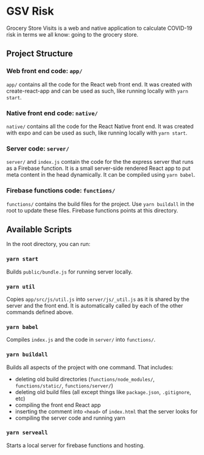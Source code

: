 # GSV Risk

Grocery Store Visits is a web and native application to calculate COVID-19 risk in terms we all know: going to the grocery store.

## Project Structure

### Web front end code: `app/`
`app/` contains all the code for the React web front end. It was created with create-react-app and can be used as such, like running locally with `yarn start`.

### Native front end code: `native/`
`native/` contains all the code for the React Native front end. It was created with expo and can be used as such, like running locally with `yarn start`.

### Server code: `server/`
`server/` and `index.js` contain the code for the the express server that runs as a Firebase function. It is a small server-side rendered React app to put meta content in the head dynamically. It can be compiled using `yarn babel`.

### Firebase functions code: `functions/`
`functions/` contains the build files for the project. Use `yarn buildall` in the root to update these files. Firebase functions points at this directory.

## Available Scripts

In the root directory, you can run:

### `yarn start`
Builds `public/bundle.js` for running server locally.

### `yarn util`
Copies `app/src/js/util.js` into `server/js/_util.js` as it is shared by the server and the front end. It is automatically called by each of the other commands defined above.

### `yarn babel`
Compiles `index.js` and the code in `server/` into `functions/`.

### `yarn buildall`
Builds all aspects of the project with one command. That includes:
* deleting old build directories (`functions/node_modules/`, `functions/static/`, `functions/server/`)
* deleting old build files (all except things like `package.json`, `.gitignore`, etc)
* compiling the front end React app
* inserting the comment into `<head>` of `index.html` that the server looks for
* compiling the server code and running yarn

### `yarn serveall`
Starts a local server for firebase functions and hosting.
